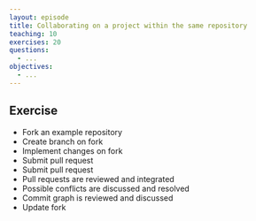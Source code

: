 ```yaml
---
layout: episode
title: Collaborating on a project within the same repository
teaching: 10
exercises: 20
questions:
  - ...
objectives:
  - ...
---
```


## Exercise

- Fork an example repository
- Create branch on fork
- Implement changes on fork
- Submit pull request
- Submit pull request
- Pull requests are reviewed and integrated
- Possible conflicts are discussed and resolved
- Commit graph is reviewed and discussed
- Update fork
